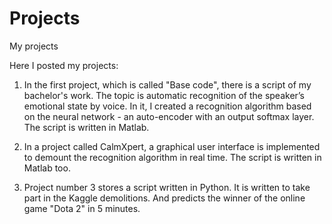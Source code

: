 # Projects
My projects

Here I posted my projects:

1. In the first project, which is called "Base code", there is a script of my bachelor's work. The topic is automatic recognition of the speaker’s emotional state by voice. In it, I created a recognition algorithm based on the neural network - an auto-encoder with an output softmax layer. The script is written in Matlab.

2. In a project called CalmXpert, a graphical user interface is implemented to demount the recognition algorithm in real time. The script is written in Matlab too.

3. Project number 3 stores a script written in Python. It is written to take part in the Kaggle demolitions. And predicts the winner of the online game "Dota 2" in 5 minutes.
